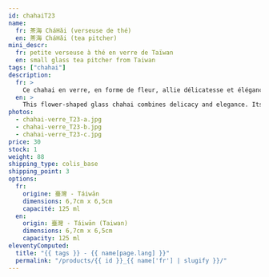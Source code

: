 ```yaml
---
id: chahaiT23
name:
  fr: 茶海 CháHǎi (verseuse de thé)
  en: 茶海 CháHǎi (tea pitcher)
mini_descr:
  fr: petite verseuse à thé en verre de Taïwan
  en: small glass tea pitcher from Taiwan
tags: ["chahai"]
description:
  fr: >
    Ce chahai en verre, en forme de fleur, allie délicatesse et élégance. Sa transparence met en valeur la couleur des infusions, tandis que son bec verseur précis assure un service parfait.<!--more--> Léger et raffiné, il ajoute une touche poétique à vos dégustations de thé.
  en: >
    This flower-shaped glass chahai combines delicacy and elegance. Its transparency highlights the color of the infusions, while its precise spout ensures perfect pouring.<!--more--> Lightweight and refined, it adds a poetic touch to your tea-tasting moments.
photos:
  - chahai-verre_T23-a.jpg
  - chahai-verre_T23-b.jpg
  - chahai-verre_T23-c.jpg
price: 30
stock: 1
weight: 88
shipping_type: colis_base
shipping_point: 3
options:
  fr:
    origine: 臺灣 - Táiwān
    dimensions: 6,7cm x 6,5cm
    capacité: 125 ml
  en:
    origin: 臺灣 - Táiwān (Taiwan)
    dimensions: 6,7cm x 6,5cm
    capacity: 125 ml
eleventyComputed:
  title: "{{ tags }} - {{ name[page.lang] }}"
  permalink: "/products/{{ id }}_{{ name['fr'] | slugify }}/"
---
```

